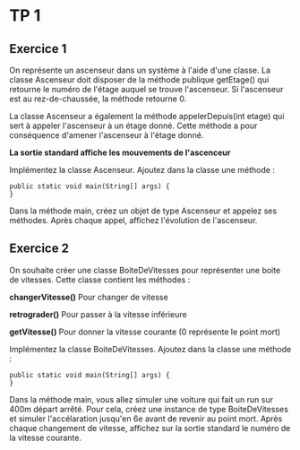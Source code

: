 # TP 1

## Exercice 1

On représente un ascenseur dans un système à l'aide d'une classe. La classe Ascenseur doit disposer de la méthode publique getEtage() qui retourne le numéro de l'étage auquel se trouve l'ascenseur. Si l'ascenseur est au rez-de-chaussée, la méthode retourne 0.

La classe Ascenseur a également la méthode appelerDepuis(int etage) qui sert à appeler l'ascenseur à un étage donné. Cette méthode a pour conséquence d'amener l'ascenseur à l'étage donné.

**La sortie standard affiche les mouvements de l'ascenceur**

Implémentez la classe Ascenseur. Ajoutez dans la classe une méthode :

    public static void main(String[] args) {
    }

Dans la méthode main, créez un objet de type Ascenseur et appelez ses méthodes. Après chaque appel, affichez l'évolution de l'ascenseur. 


## Exercice 2

On souhaite créer une classe BoiteDeVitesses pour représenter une boite de vitesses. Cette classe contient les méthodes :

**changerVitesse()**
Pour changer de vitesse

**retrograder()**
Pour passer à la vitesse inférieure

**getVitesse()**
Pour donner la vitesse courante (0 représente le point mort)

Implémentez la classe BoiteDeVitesses. Ajoutez dans la classe une méthode :

    public static void main(String[] args) {
    }
    
Dans la méthode main, vous allez simuler une voiture qui fait un run sur 400m départ arrêté. Pour cela, créez une instance de type BoiteDeVitesses et simuler l'accélaration jusqu'en 6e avant de revenir au point mort. 
Après chaque changement de vitesse, affichez sur la sortie standard le numéro de la vitesse courante.
